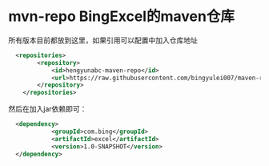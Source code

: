# mvn-repo BingExcel的maven仓库
所有版本目前都放到这里，如果引用可以配置中加入仓库地址
```xml
  <repositories>
		<repository>
			<id>hengyunabc-maven-repo</id>
			<url>https://raw.githubusercontent.com/bingyulei007/maven-repo/master/repository</url>
		</repository>
	</repositories>
```
然后在加入jar依赖即可：
```xml
  <dependency>
			<groupId>com.bing</groupId>
			<artifactId>excel</artifactId>
			<version>1.0-SNAPSHOT</version>
  </dependency>
```

